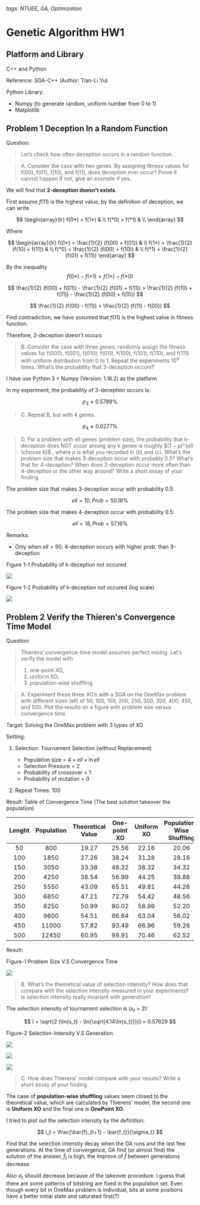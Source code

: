 ###### tags: NTUEE, GA, Optimization

# Genetic Algorithm HW1

## Platform and Library
C++ and Python

Reference: SGA-C++ (Author: Tian-Li Yu)

Python Library:
- Numpy (to generate random, uniform number from 0 to 1)
- Matplotlib

## Problem 1 Deception In a Random Function

Question:
> Let’s check how often deception occurs in a random function.

> A. Consider the case with two genes. By assigning fitness values for f(00), f(01), f(10), and f(11), does deception ever occur? Prove it cannot happen if not, give an example if yes.

We will find that **2-deception doesn't exists**.

First assume $f(11)$ is the highest value, by the definition of deception, we can write

$$
    \begin{array}{lr}
        f(0*) > f(1*) & \\
        f(*0) > f(*1) & \\
    \end{array}
$$

Where

$$
    \begin{array}{lr}
        f(0*) = \frac{1}{2} (f(00) + f(01)) & \\
        f(1*) = \frac{1}{2} (f(10) + f(11)) & \\
        f(*0) = \frac{1}{2} (f(00) + f(10)) & \\
        f(*1) = \frac{1}{2} (f(01) + f(11)) 
    \end{array}
$$

By the inequality 
$$
    f(0*) - f(*1) > f(1*) - f(*0)
$$

$$
    \frac{1}{2} (f(00) + f(01)) - \frac{1}{2} (f(01) + f(11)) > \frac{1}{2} (f(10) + f(11)) - \frac{1}{2} (f(00) + f(10))
$$

$$
    \frac{1}{2} (f(00) - f(11)) > \frac{1}{2} (f(11) - f(00))
$$

Find contradiction, we have assumed that $f(11)$ is the highest value in fitness function.

Therefore, 2-deception doesn't occurs

> B. Consider the case with three genes, randomly assign the fitness values for f(000), f(001), f(010), f(011), f(100), f(101), f(110), and f(111) with uniform distribution from 0 to 1. Repeat the experiments $10^6$ times. What’s the probability that 3-deception occurs?

I have use Python 3 + Numpy (Version: 1.16.2) as the platform

In my experiment, the probability of 3-deception occurs is:  

$$
p_3 \approx 0.5789 \%
$$

> C. Repeat B, but with 4 genes.

$$
p_4 \approx 0.0277 \%
$$

> D. For a problem with ell genes (problem size), the probability that k-deception does NOT occur among any k genes is roughly $(1 − p)^{ell \choose k}$ , where $p$ is what you recorded in (b) and (c). What’s the problem size that makes 3-deception occur with probably 0.5? What’s that for 4-deception? When does 3-deception occur more often than 4-deception or the other way around? Write a short essay of your finding.

The problem size that makes 3-deception occur with probability 0.5:

$$
ell = 10, Prob = 50.18 \%
$$

The problem size that makes 4-deception occur with probability 0.5:

$$
ell = 18, Prob = 57.16 \%
$$

Remarks: 
- Only when $ell > 90$, 4-deception occurs with higher prob. than 3-deception

Figure 1-1 Probability of k-deception not occured

![](p1-1.png)

Figure 1-2 Probability of k-deception not occured (log scale)

![](p1-2.png)

## Problem 2 Verify the Thieren's Convergence Time Model

Question: 
> Thierens’ convergence-time model assumes perfect mixing. Let’s verify the model with 
> 1. one-point XO, 
> 2. uniform XO,
> 3. population-wise shuffling. 

> A. Experiment these three XO’s with a SGA on the OneMax problem with different sizes (ell) of 50, 100, 150, 200, 250, 300, 350, 400, 450, and 500. Plot the results on a figure with problem size versus convergence time.

Target: Solving the OneMax problem with 3 types of XO

Setting:

1. Selection: Tournament Selection (without Replacement)
    - Population size = $4 \times ell \times \ln{ell}$
    - Selection Pressure = 2
    - Probability of crossover = 1
    - Probability of mutation = 0

2. Repeat Times: 100

Result: Table of Convergence Time (The best solution takeover the population)

| Lenght | Population | Theoretical Value | One-point XO | Uniform XO | Population-Wise Shuffling |
| :----: | :--------: | :---------------: | :----------: | :--------: | :-----------------------: |
|   50   |    800     |       19.27       |    25.56     |   22.16    |           20.06           |
|  100   |    1850    |       27.26       |    38.24     |   31.28    |           28.16           |
|  150   |    3050    |       33.38       |    48.32     |   38.32    |           34.32           |
|  200   |    4250    |       38.54       |    56.99     |   44.25    |           39.88           |
|  250   |    5550    |       43.09       |    65.51     |   49.81    |           44.26           |
|  300   |    6850    |       47.21       |    72.79     |   54.42    |           48.56           |
|  350   |    8250    |       50.99       |    80.02     |   58.99    |           52.20           |
|  400   |    9600    |       54.51       |    86.64     |   63.04    |           56.02           |
|  450   |   11000    |       57.82       |    93.49     |   66.96    |           59.26           |
|  500   |   12450    |       60.95       |    99.91     |   70.46    |           62.52           |

Result:

Figure-1 Problem Size V.S Convergence Time

![](./p2-1.png)

> B. What’s the theoretical value of selection intensity? How does that compare with the selection intensity measured in your experiments? Is selection intensity really invariant with generation?

The selection intensity of tournament selection is ($s_t = 2$):

$$
I = \sqrt{2 (\ln{s_t} - \ln{\sqrt{4.14\ln{s_t}}})} = 0.57629
$$

Figure-2 Selection-Intensity V.S Generation

![](./p2-2.png)

![](./p2-3.png)

![](./p2-4.png)

> C. How does Thierens’ model compare with your results? Write a short essay of your finding.

The case of **population-wise shuffling** values seem closed to the theoretical value, which are calculated by Thierens' model, the second one is **Uniform XO** and the final one is **OnePoint XO**. 

I tried to plot out the selection intensity by the definition:

$$
    I_t = \frac{\bar{f}_{t+1} - \bar{f_t}}{\sigma_t}
$$

Find that the selection intensity decay when the GA runs and the last few generations. At the time of convergence, GA find (or almost find) the solution of the answer, $\bar{f}_t$ is high, the improve of $\bar{f}$ between generations decrease. 

Also $\sigma_t$ should decrease because of the takeover procedure. I guess that there are some patterns of bitstring are fixed in the population set. Even though every bit in OneMax problem is individual, bits at some positions have a better initial state and saturated first(?)